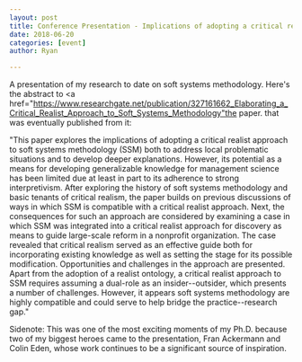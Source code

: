 ```yaml
---
layout: post
title: Conference Presentation - Implications of adopting a critical realist approach for soft systems methodology
date: 2018-06-20
categories: [event]
author: Ryan

---
```



A presentation of my research to date on soft systems methodology. Here's the abstract to <a href="https://www.researchgate.net/publication/327161662_Elaborating_a_Critical_Realist_Approach_to_Soft_Systems_Methodology"the paper</a>. that was eventually published from it:

"This paper explores the implications of adopting a critical realist approach to soft systems methodology (SSM) both to address local problematic situations and to develop deeper explanations. However, its potential as a means for developing generalizable knowledge for management science has been limited due at least in part to its adherence to strong interpretivism. After exploring the history of soft systems methodology and basic tenants of critical realism, the paper builds on previous discussions of ways in which SSM is compatible with a critical realist approach. Next, the consequences for such an approach are considered by examining a case in which SSM was integrated into a critical realist approach for discovery as means to guide large-scale reform in a nonprofit organization. The case revealed that critical realism served as an effective guide both for incorporating existing knowledge as well as setting the stage for its possible modification. Opportunities and challenges in the approach are presented. Apart from the adoption of a realist ontology, a critical realist approach to SSM requires assuming a dual-role as an insider--outsider, which presents a number of challenges. However, it appears soft systems methodology are highly compatible and could serve to help bridge the practice--research gap."

Sidenote: This was one of the most exciting moments of my Ph.D. because two of my biggest heroes came to the presentation, Fran Ackermann and Colin Eden, whose work continues to be a significant source of inspiration.
